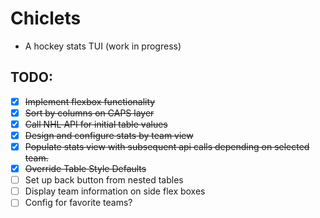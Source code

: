# Chiclets
- A hockey stats TUI (work in progress)

## TODO:
- [x] ~~Implement flexbox functionality~~
- [x] ~~Sort by columns on CAPS layer~~
- [x] ~~Call NHL API for initial table values~~
- [x] ~~Design and configure stats by team view~~
- [x] ~~Populate stats view with subsequent api calls depending on selected team.~~
- [x] ~~Override Table Style Defaults~~
- [ ] Set up back button from nested tables
- [ ] Display team information on side flex boxes
- [ ] Config for favorite teams?
